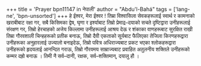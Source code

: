 +++
title = 'Prayer bpn11147 in नेपाली'
author = "Abdu'l-Bahá"
tags = ['lang-ne', 'bpn-unsorted']
+++
हे ईश्वर, मेरा ईश्वर ! तिम्रा विश्वासिला सेवकहरूलाई स्वार्थ र कामनाको खराबीबाट रक्षा गर,  सबै किसिमका द्वेष, घृणा र इर्श्याबाट तिम्रो प्रेमाद्र–दयाको सचते दृष्टिद्वारा उनीहरूलाई संरक्षण गर, तिम्रो हेरचाहको अजेय किल्लामा उनीहरूलाई आश्रय देऊ र शंकाका वाणहरूबाट सुरक्षित राखी तिम्रा गौरवशाली चिन्हहरूको प्रतीक बनाऊ, तिम्रो दैवी एकताको सूर्यबाट फैलिएका तेजिला किरणहरूद्वारा उनीहरूका अनुहारलाई उज्यालो बनाइदेऊ, तिम्रो पवित्र अधिराज्यबाट प्रकट भएका श्लोकहरूद्वारा उनीहरूको हृदयलाई आनन्दित गराऊ, तिम्रो गौरवमय साम्राज्यबाट प्रवाहित अतुलनीय शक्तिले उनीहरूको कम्मर दह्रो बनाऊ । तिमी नै सर्व–दानी, रक्षक, सर्व–शक्तिमान्, दयालु हौ ।
